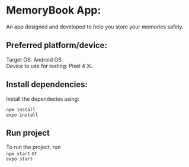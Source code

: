 # MemoryBook App:

An app designed and developed to help you store your memories safely.

## Preferred platform/device:

Target OS: Android OS  
Device to use for testing: Pixel 4 XL

## Install dependencies:

Install the dependecies using:

<code>npm install</code>  
<code>expo install</code>

## Run project

To run the project, run  
 <code>npm start</code> or  
 <code>expo start</code>
